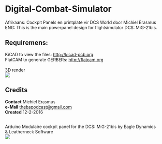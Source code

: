 # Digital-Combat-Simulator
Afrikaans: Cockpit Panels en printplate vir DCS World door Michiel Erasmus <br/>
ENG: This is the main powerpanel design for flightsimulator DCS: MiG-21bis.

Requiremens:
---
KiCAD to view the files: http://kicad-pcb.org <br/>
FlatCAM to generate GERBERs: http://flatcam.org<br/>
<br/>
3D render<br/>
<img src="http://i.imgur.com/c4FUt3jm.png"><br/>

Credits
---
**Contact** Michiel Erasmus <br/>
**e-Mail** thebapodcast@gmail.com<br/>
**Created** 12-2-2016<br/>

<br/>
Arduino Modulaire cockpit panel for the DCS: MiG-21bis by Eagle Dynamics &amp; Leatherneck Software<br/>

<img src="https://i.imgur.com/yPtFUdrm.jpg">
